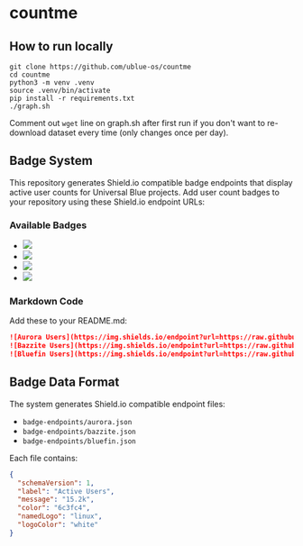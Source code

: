 # countme

## How to run locally

```
git clone https://github.com/ublue-os/countme
cd countme
python3 -m venv .venv
source .venv/bin/activate
pip install -r requirements.txt
./graph.sh
```

Comment out `wget` line on graph.sh after first run if you don't want to re-download dataset every time (only changes once per day).

## Badge System

This repository generates Shield.io compatible badge endpoints that display active user counts for Universal Blue projects. Add user count badges to your repository using these Shield.io endpoint URLs:

### Available Badges

- [<img src="https://img.shields.io/endpoint?url=https://raw.githubusercontent.com/ublue-os/countme/main/badge-endpoints/aurora.json&label=Aurora&logo=data:image/png;base64,iVBORw0KGgoAAAANSUhEUgAAACAAAAAdCAYAAADLnm6HAAAABGdBTUEAALGPC%2FxhBQAAAAFzUkdCAdnJLH8AAAAgY0hSTQAAeiYAAICEAAD6AAAAgOgAAHUwAADqYAAAOpgAABdwnLpRPAAAAAlwSFlzAAAuIwAALiMBeKU%2FdgAAAAd0SU1FB%2BkHDxYYCm25gikAAAR4SURBVEjHvVVpbFRlFD33e8t0CUKAIcGUxbTW1CAhMVFE1BqQ2haQHwwlSNmCJQRUIIW2aGFskdpWQWhCrRYVAkpmgli6IFARUBJM%2FKESQY0kYDRQEC20bwbe8l1%2FtNPOlO7J9P67753ce%2B65y0cYoL31QtnCoBRFrVKZYLA4HrTEqkPnXr2GQZoYCLgsbft0Ah8A4WEi6ASawwJHAC8NCQEFeJuIlPBvBHoy42n3vKgTqEwvmgaiZ7sNwsLr8XhEVAkQlNww97RjmylgGABAhMnBmzPnR41AdZo3kcFzQz7DfnPP2bxfJaGy4xvT1sGooPYHpKu0wWZSwADA35c25p8DANtx3gPEGgCxRHg0%2BF9aFuD%2FvD8x5xaemSKIZvY5vb70gtH3ROxVg5U4Qwq0SiVr64lNvtD%2FrGcqdgWk%2BhprCkhTL8WMODbJ7%2FfLbpNuOjlWcbkWsSKWEDAZzL%2F1qYDQtDWQiAMDDL7y960%2FvoicDbMcrK4C4AKQEmzNiFAhPX23rk6Y%2BJLQ9eUgZRaIlFDVTLB6VaBqdk7saDH2akAqbkMqaHFow8bjm3d2xc2eVlkFXckhTQV0canFuPLYcHdSstRcK0nXsilGdZNLA2I0kEsDBLXPEn%2FXqwLjNPeSoIS73b3jOLf3dodzYJUqUFa0zRSlDBuedJGhJhMBuK9EvsXAEUD6mvHNqR4JeFNTFQLldk45qvMbS%2B90C76BvzgB5wmY3tYXSo7MyTYD9XC4Wrt0%2Fbjfv8DqcwtSRz417y5TUptUsO%2Bxtbsr5uUnvMMcfeTaVqmtBfDgfbUCl8HYC0t%2BerQq7dqA1lABNnQWwL51X3mvhvz1U9fHmLEJq4OsFgQc4SZC24Z24k%2BxlDtjzcMN%2FoPdb0SvBH5YnP9cMEjTOqJKuxwAch7PURNGJS0PSLHFliIBTOFJTTA%2Bk8zvN9Qs%2FgkAMhcdHAH4mwd8CYUicsMin1h6rPjHPS9um%2F%2BIe%2BJFAj4EkBAGNxlcaUknsa5xxfL4%2BPoLmXP3z5%2FjOXRWQLsw1eOLGZACP68vnGT9KzNDokpG7f7MosYA0wxICu%2Bvzcz7YNnFdefXdbTnbvOs8RQnDhKggwhj4tXVAHb2WwFdVfIobHkEYRcRZkQONZ%2BxpT3lkzOvrzwUlhwAak%2B%2BcoWAjzqwRPmpHl98vwhcLitOIsbCyGeQRFjm61JydunXxvMfnN74S09BHcsuZnBL26XEmAdGxS3rFwGd8Aaoh81gruN75qStjXkHAC%2F31teGhmVNxFTBzN%2BCeQXMpn09P%2FPt1vRxyUPmLef3wA1bNW5YMFoZhlRgOMIKOErB5Xq5w9tH4sFYR7UKoZC6DiWzKZk92fVbjiJKJgDgdk1JIoGyuwyaKYEFntqiqCXvIKCrWh6F9Z4BloQFGV9uq0GUTQRPvjOOiJZ2OeI7Ug%2BXRD05AAhd1T0E6GHVX2y6eWczhsgECaRH7DDLgoxjFeaQEZCO3APwn6Fb5H9X1GIIjQDg%2Bv7yOM2xc41%2FbHv8xsLtQ0ngf4pt0%2FfhCzpDAAAAAElFTkSuQmCC%0A">](https://github.com/ublue-os/aurora)
- [<img src="https://img.shields.io/endpoint?url=https://raw.githubusercontent.com/ublue-os/countme/main/badge-endpoints/bazzite.json&label=Bazzite&logo=data:image%2Fpng;base64,iVBORw0KGgoAAAANSUhEUgAAACAAAAAgCAYAAABzenr0AAAABGdBTUEAALGPC%2FxhBQAAAAFzUkdCAdnJLH8AAAAgY0hSTQAAeiYAAICEAAD6AAAAgOgAAHUwAADqYAAAOpgAABdwnLpRPAAAAAlwSFlzAAAuIwAALiMBeKU%2FdgAAAAd0SU1FB%2BkHDxYoOpQmhHYAAAXkSURBVFjDnZdtbJvVFYCfc%2B%2BN7diJ80WX1mndtFRtaUfpB7QUSsXHqgwJCSGN%2FVoHA23Aj4HYpqBJTJs0TdqfSds0aZXGtA9tP6ZuEkj7MYlpGisUsGj5aFII0JaVGpI0oUkaJ44%2F3rMfr%2F3Gr2PHZdeydPz61XnOOfd83CvULTN0fI9Rc49Frrcq9tF7BhhIdWEUBOH1zDiZszmsCg6DVSlYlY%2BdykWLef30ibvO8zmWC6Sh4xsEfisqRwyCVf8rSAA3gKk8t0hY9o3h1kMvfeTU%2FMmoHPvPyUPZVgaYCjwt8IpROWIxuBrFUWvYs7WL23b1MLg2juA%2Ft1p5b6U8aFSedci5Iwdf%2FcWXb30t2dIAgT8YlQ0WCcGdGm65oYvN6ztIrYmzZ0cP63rbVoNXtkawaqJW5UmHjN5%2FIHOoqQEydPw2o3JnFVgLtyrEY5ZY1DLQH0OA%2Ft7ItcBrZFlv1fzrwf2nHmpogFW5txnc4udAR7tFFWJR23QLmsD930ibU%2Fn9125%2B6%2BhKAzBrmsGtGkD4bKbIJ%2BN58vkyosuQa4RXttVgkd88su%2Bd%2FfURWKGs1kNRQP2XBb8aGgNbwnEqUafmz0%2FsHYkHZfiNu1OIChFruGlLJ90dbUgFJwipdR0BHOD2g%2F3cuLMneAMPPs0WmMwWMQiiQmHB48rlEpfOLjUyZItV%2BS7wYwD56R%2FHjony2M3buhkcSBBpM7RHLVfnSyHPA2A1EgLJpGN%2BtowqvJmZZX6m7BtR6RdLC2VGMleZHCvWGzJnIf2zt7bPGqNgEHq7IjgrpNbE6Gh3q8L98hGSyTZ6%2BtoA6O52IbhBiMcdBw73MvjFWH0UklbNUV9PpcNdns5TLkN2PM%2FcfHFVuADqwZXpIp9NFVFPmZkqheBV2Yqwa38XnT02iEIl774CIF%2F%2F3ivHROUxg7Bzc5x41PpI9ZXs3b2G%2Fv5EAB85M814Nl%2FJEP8z%2FWmJuSnPByL09kVIpdpDhmTP5XnvxQU%2FUX1D1Hh0un%2Bfmgsy%2F%2BQb8yuy%2Bicbk6ztTwSev%2F%2FuPP%2F462yjDK%2BR8%2By83WPrzo4gItf1R7C6WIVjVcQgN5pW9VwbdirKVof78oVMPrQdiXZXC8f5%2Bnc4W5lizWpbEPr6IsTjlunJAqKt4RZBSuFcQAnBLQajYp1Tf6y6mhFcKwNcnS3hrJDPewAt4VaFvg1tNUkJ%2BUUvBK%2FqdlalZGu6l6uTc3MepaJyeaKAesqViXJLuFPD2nQkgAvC0ryugAOesypjQeuta6NWhQ%2FOLtLblSPR4ZjMLrEwoy3hToTUxlgANyrMjZfq4QDvO4c5Y1bp4YKQ%2FWgJQ2G5tkP1HIZbhK13xIm32wCOB1MjpXo4CmeMUTlpkYVmA6TaKQN4MI6lLqt9ed32CJu2xQO4ANOXingzK44Cp54ZTc%2BYN16%2Bs%2BBU%2Ft4ssaoNqVpSHQnXFL75QIyb7khizTLcK8LFE0uNziJ%2FCw6lTs2vDPLVRnubmy1jUssltWlLgqkLJeazflZHo4aB7VEGt8Xp6nYhzw3CucwCxRmthy8Bz9W2d44cPPmSVXO4PgrdPY6hB74QeOWPXFi8WsYaIZFwoWyvhV98O0%2F25UIj7385PJp%2BavlU7Nf2ty1SrI%2FC4rRy8dxCeMggdHa6AC51cMpwPrPYDD4B%2FDDgVoUPLz03sWPgW0Wr5kv1ezt9oUh3vyOZbAt52Eiemywz9s9FZsbKzQ7CDw6PpkcgPO6X%2F91%2F6ndW5eFGSbZpd4zN2xN0Jl0IXsgps5NFLr9bInfeW6l0eT09PJr%2BeeObUTUknn7TYa1FjtZne%2FZ0gYnTJeJJS2efxXjCwseKFMD5vX01%2BPfr4Q0jUF2P7HvnB07NjyxilmdE7eAKy6vAc8Cjw6PpvzT6U1a7Nj2%2Bd2SfU%2FNrq3LL%2Fwl%2FAXhqeDT932YMuZYb7Hd2v3efU%2FOEVRlyGNsCngOer5RappVu%2BTxX6Wd3fdht1Ry2Knscst6qSfiTnhzwAfCmoieeGd24dK06%2FwcT97y6eGrxwQAAAABJRU5ErkJggg%3D%3D">](https://github.com/ublue-os/bazzite)
- [<img src="https://img.shields.io/endpoint?url=https://raw.githubusercontent.com/ublue-os/countme/main/badge-endpoints/bluefin.json&label=Bluefin&logo=data:image%2Fpng;base64,iVBORw0KGgoAAAANSUhEUgAAACAAAAAgCAYAAABzenr0AAAABGdBTUEAALGPC%2FxhBQAAAAFzUkdCAdnJLH8AAAAgY0hSTQAAeiYAAICEAAD6AAAAgOgAAHUwAADqYAAAOpgAABdwnLpRPAAAAAlwSFlzAAALEwAACxMBAJqcGAAAAAd0SU1FB%2BkHDxYrIEJpLs8AAAXQSURBVFjD7ZZrbFtnGcf%2F55z3XO1jJ7ZjO7c2Sd1bmnVNM5o2tIh2mgYf6IYYk5iAsolREAMJaRI3CZAmkCYkJk0UpKBpW7VVRR0S64o2NNY1nVibdkvWdk7WS2wnji%2BxHdvpOcfnfg6fQEOwSkiJ%2BJLf9%2Bd9fh%2Be93n%2BwDrrrPN%2FhlrrBjs7H4kM7OvfF44mDsf6kgfqRAyYrZW3i6cmvnNu5g86WavGI9u%2BzX%2F2C596SZDbvxQRWMo1W5idnQHXl0L3th1HFuOXZzGDp5m1EggbA0O7eq1nmfo8ZVXyWFnKI5XqQUuKwFGbkCNyKub3HFszgZqVXhrq3b0NvudUm3bS79kINdIF17DgwQXLC22Tpy7Pr4nA%2FWNPEK7Rv%2F319PO%2FjyV2jbu6Je%2FZIOyLGg1wKxVoQghEECBE2MKqDeHm2CPJ%2BHB8%2F5bR0WGfpr9JeDZOeGHJVJV3qrcyk1ud5Sc7E6GEJIhYau%2BDRhF8dOnK5B0FDg49ThZzy2ObH9j9XYbmUjRhZgPt4ZuU55amXjkHe8XwEju6tvfvH34sMbC5TZQk0FIIvmdDWa4gHIvD1nWYug61VkG4fB0hiYMR7Ydi2yjfyP3yEwUevu%2F7T3WPjf6gs6s7wPM8bB%2BAIKJFCBzTg0cBlOvArFdA0wxc1wANAoqmwXACwIvwHQueZUBr1BBKboBRyIF3W6CD7SABHlNv%2FO3R%2FxDYEnqo%2F96ffO14Isjvl2wbqqbAjSfh16qgbQuBaASaYcAmElzThG2boAkHQmhYpgUp2gGlXIQginAsEzTLgqEZUDQN13VAKAKP9qDVKrULL7%2B79d%2F2wKGxxw%2FsOvz5v0gsZLpewbKiICnRsOabkAUOK80qiFZByNCgtHfBlOMgHgOGMIAHEIaB12qBE3g0a1WwUhDNUh69Ayn4lAfLsGBRNkTiAGr16en8C%2FV%2FCXzu3qOH9o4MviaqBUlt%2BQiEg6jV6hBTG5Av5%2BHIAVxrMnAJDYuWQZVa6IYCz%2FPA8jY4QYShtSCxBIThYTsOGNdH3%2BatcD0bhqoie2sOvRt70CyXJ0pT5WcAgBlLPSrI3vaffvozqed7wgH26rUMBlOdmLyUtof7Ikwul7tQLjVemFpQzto8f5fPUBINAsBH87YGrWVgcSaDjs4OiJIEyqcAyke1WIVEXMiMDZ8PgmEoULaBWmYeMxezP5%2B4Mv4BADDtgR3S6N6O32xKyHFHbaLRbOkdvM3emC2fDHJG%2FczZpa%2B8Of3c6fncxYkOo%2Fe5Sr5%2BwYMd0xVtAPBBcSyUpoJYNAQxIAI%2BoN1uIrtQwkgY8CkCgVCwaBYsL2DuZhEs638xpG1qVfQP3yXdUfarG9rYVoyYuJatn9sS5dpW6s2reoD9xi9eftb%2F%2BIxcnHuxDuDVL3c%2BcfrU%2Bd%2F6ewYeCzoB%2Bliyt%2F2hGOdLlKHAtmzM3VyEKAdQzZfQ32uiYOgIiQJuhxK4e2QTPnjtLcCnbwAAE5UGC0M94lZVb509ebrxY8PW3i%2FowWfOnD%2Fmf9IXnZm%2FBAAoNKatUmXqzw%2BOHfxRTKR42lBx4fyHoEMByBIHDTTMhQXIroZioAODsofyrTzy2ao2XTx5BADIZOZEcTKDo%2F98%2FPoV5P%2FXLShYismprjy3qJy8XW0c4FtqiE6E5xdyyq%2B4kHP37m7%2BhzElh6wfQU1ptGyb%2Btmhe77Fnn1v3F6VWxAkqR2m7e2aTKt7BMnZa%2BrOpXJGPRrvYCjP5t%2B5q4v%2B3vKy5r3xev5EUqb%2B9NfpF3%2BdLb7vAcCq5IFszjo%2BvF04YqsrO7%2F%2B5OGhm3MLbsvwXg23i6%2BU5orpP16sDnEy2WjxZCZTcEofr10VgZ6dHRO65eu772k%2Fdv2jue7Lf79Cg2aFtra2DC8G3z6TPp4GkP5vtfRqCLx5%2FneuYVjpZIiM1GYXKFvlirpujy9kmstNw5DvVLtqkaywbJyI2I5XXNHJ6MFB8%2BrVxafemhlfRHY9eK9zZ%2F4BT9GkAVNsoqgAAAAASUVORK5CYII%3D">](https://github.com/ublue-os/bluefin)
- [<img src="https://img.shields.io/endpoint?url=https://raw.githubusercontent.com/ublue-os/countme/main/badge-endpoints/bluefin-lts.json&label=Bluefin%20LTS&logo=data:image%2Fpng;base64,iVBORw0KGgoAAAANSUhEUgAAACoAAAAoCAYAAACIC2hQAAAABGdBTUEAALGPC%2FxhBQAAAAFzUkdCAdnJLH8AAAAgY0hSTQAAeiYAAICEAAD6AAAAgOgAAHUwAADqYAAAOpgAABdwnLpRPAAAAAlwSFlzAAALEwAACxMBAJqcGAAAAAd0SU1FB%2BkIAxc4EiIVfIMAAAnSSURBVFjDzZhrjF1Xdcf%2F%2B3We95w7984dz3tsx%2BNHnNgJAcd1oJAHyC0pgQoCfAD1EUELQqoIoAghHipUSP3afmhVQSskEBZIiEcLSaUqipMSBwu7ODi2nGE843ndua9z73mfs8%2Fe%2FVAVER4mRM6Y%2F7ejvXT001p7r%2FXXAn5HTXqeOeW4i3ccOkSwg6K%2FS%2FCEbe89ODn25Mk3Lp6fGS8%2FsZOg%2FDcdzDQapEiSecN27rd9917O%2BRFK6eLhQ7v82TkfxXL5%2Bdv3NdaeXxp87aaANg1jn2k7f%2Bl4tbc3JsYPE0YJRQPcYZBpHy%2BuB5ie8nBwYcroBPEdNwV0xm28Y2rf3lNKZwYAaK1BCIFrGYiRgzOC3VM%2BKqJhUArb5Ltvyh11xmofqKrUUFUFrRS01ijLEsOwDZ2GMLTGeKsG1xRQlcauZu3YoYOT5o5ntKqqspTlz78ZZeCcg4CgYQFTTQ%2BV1iilgmUK2KZRH6zHPoDOjoImQfhpZtCtoiy20jAqZZp%2FpDnuTY3VPdQbDTQaDvrDGJbpI41KpEX5RDuKOjue0XYWXmivhn8NAHsmp4ii0fG5mdbbPNtGo%2BVDVQq%2B50JVCrWagctL25dveh%2B92t7SU7vGB0Jw%2BL4LWSnkhUSlFLb7EaTS4AnZ9YbFmUf%2F6J4997%2FaoOx6h9P1xj0HDux%2BPRMUrmOhUhUoAVzXAqcUt8w2j%2B1baJ48t5ocfs18A1c2%2Bj%2B%2BKZMpjYsrrusgSQpIqSAER6U1ttoBilIhKjRW2hnuPTx1bFjG2U0bocduOyq8MQ9Tsy2sXesCALJCwvMcJIUEAcVmVEEwijL33rAwMUFvSultwcfTLH1vkqZ0cqIJQhQEZ1AaSLMK64MYC3UDpkUxTNRRy6tWr20Mz%2B846OSY%2F9FmyztuGTam5qcwGg7Q64cwuAHT5FhouSgU0A0lXC5Yc6z20GzTmA1H8okoL6odA23UnHc3fP%2FOmblZdLY2YBgUsqKoFIFlUQziCmWusDrIMOsLTLdsYhv2XaUBN%2B4kz6aVzHcElMhqaXZm9n2jqG8KxkCphsEo8ixFAYat7QyuqcA1xWTLhs0FpAaxqH3iziOt961uRFu%2BYa1Gef4rwC3LeuDYvsmjSaKWfMdmNmO7k7IMXhGoaxjZ%2FNz0Y%2F3egDPBQDQQpQqmbWIQxFiYcGBZHL5nIkg0HItimEtYSmNhrl43DP%2Bdi%2FO1P98zOeZVedWipcobnhdaUn3uTa%2Fb85jtigdL4Z24%2F66Zvw9keZwW5JtRUchfm7Trge5xxz919x8e%2FYJGBQ2Fhbl5dNsrsG0DWmskSQ7HNbDZTuBYDlxLQVGGls3heRRnznVx20Ef212J%2BSkDl1ZCUKoGt0z7jc5QYs%2B0iysbAXaP1dDNSvSC0U%2FOLHe%2FiCA%2FtdLt6JdlnBfnZ1nDdO7TBGBcgBGKpChRlAJlmUKYJgzz%2F4xTmCl4Voq0ckArDdQAVWnUxixUEuAMYJxj77SPiqExGJVwXI6r10KMjxnoBzEqRrBnonl0bSC%2FGrFtoIuvv6zS90ehHndqf9IYr9%2FmOC6KqkAaZSACWL66DWraCDMFV1CUeYy67yIpKFSZgjCBTj%2BCY9nIFYFtcRgGwcr6ELbBsBYUMAmDsBiyHPAbFrpDibyUqFFB6uP%2Bnw7jittK%2FzAuS%2Flb7ygv1bOyVG%2Bt1ewWYxxcUAhhwGAUUy0BAxJZKQGiUZQcjsng2hSjTIMqCWEaMASw1i1hMIZBDnCtYFkmhlEBThS2gxRplKI9yjFKKAyXIQ4LKoX%2Fplzmj5iyOpdIuXz9hm9wlcajx9Y32%2B7czCwMW6AqFYIkgdYUJicQnCLNcxjmJJotA3EmUUoFAcC0GNICMA2Ffh8oFDAzPweLe5BMY3JmDkE0wkYv0IN%2BcHF9K7wcVcxNSuJoDdiu54GLd5sUF%2Fn1QCtZ7fUbniMs4PTpM7jzrtvQDQbY5Vvg3MR2DEzXKZIMqPsU49O7sXT1LDxXIY4rCEcgGMQgVg2jLIFXc9De7kGWFYpSoSjb6Afxt9Y3e09mcfnP7TDMs3jQEoZ9WDjuCUKwGAe9Fxih%2F33dV79%2FovEP7pjzEa2BXhAiGSSFaVvsxN1HWN3jqKhCFpYIRhJze6ex1Q7QrNsY9rcBbqLm2jCogtQSRcmQZwCzOYqkRC8Mnu9sdj40CqKfdNJ09IpNyS7LOkw4%2FUCYZGBQaNZtTSz2nlZr%2BqKwBa52UxiEAtAYG28ClKHh11ARQEsFr8ZRZSkGUQkNC4xKEKLR7Q%2F0xReX%2FuVnl1f%2BYGmz8%2FTLgbxuezId782DLDMpZXCYRFRk35irNdNDByeOOAZBw9aglAJMg0AjDhKAalSywjDK0JxowHAoGhZHFGcoNMPpZ557SlX4T6fm%2FtN2HMc3xOY98NYHH67vamF%2B%2BgBuOfZ6pUvnS4WgX67XBBgDykogywu88LNVZEmBMI0ATSCEQHPXJAbDGKmkCKMCFTS2N9tdbpnvCSr5hY3hsHvDZn2dNAf7jhx41%2FnT%2F5X2Nq997C8%2B%2BNE7V4dX1FTNPVBKCVCOpaurGAUJrq1tgmgObjD0giEuXbiip2emCScalmWAC4GN3vDUldXtr97wlc6ljae%2B%2Fdo%2F%2FtRXjEn%2FB6tr%2FW9Uyr1bK7K50e6%2FbhjG21FU7E6KwnccG5wXWGuv4MqLLy5bjnNSZsVMrxM8%2Fpo7DplF3oOCRpAGF14V9xQnCr3V5e9evbb1UwB46pnH1zfWOmd0Is9sdqPPDvpBaBr0pOCMCMFRSImy0I90s%2ByZVFUrUX9wqV6zHzYEIYbBECdZem0zOPWq2LzecPirozVJV6Mir2qmdZ5Tcqsh%2BK2MUwJoFKn6j7iS%2FwMAmVIXRVnuG2%2F6d1i2gShN%2FbCXfut6Vu6GrR1%2FUZ0kyRlz3x%2BOsu9EWQEl9YgL6v9izNZg9LE8k%2BsA4LvODLSe35H96C9rqbOVxVlJRqlEpx%2F%2Fm6nsf31JRfK8s7K0%2FdiV5Q4uX%2BuuMiHOvSql%2F3U6NHbg%2BCMf%2F%2FD3ha33Dlc39xPbfFRVKuSaPrSejsJfji9l2dfCebQCkXmY%2FF1UFDf21f8m3Xrk9ocvXHpubXt5%2FRO8ZkNrDWiIqqqOAjj9%2F3EP3%2FfO44fvPfxnjz%2Fx709GnRCaoskNUQMQ7kjpe8Xo7NLl5bOddhdMCDDBoZLyb8fq00%2B%2FxHi%2Fdv%2Fnn%2F%2FxuROO4Z4CAQgISeJoYUdKf2v90P57Hrrvi%2Bd%2F9MxbiCYEWmW60oWW5Wc2wv7GS3ZXL7xwId1SMjeS%2B2UhIYRAofPnwyg7i983ffxvPrn1wINv1LfvO6A%2F%2BFeP6P2LC%2F94wyfTjdCZHz598tKFs8P58uDiKBntH3X633ul%2F%2FpfnXnOL3Bt9XMAAAAASUVORK5CYII%3D">](https://github.com/ublue-os/bluefin)


### Markdown Code

Add these to your README.md:

```markdown
![Aurora Users](https://img.shields.io/endpoint?url=https://raw.githubusercontent.com/ublue-os/countme/main/badge-endpoints/aurora.json)
![Bazzite Users](https://img.shields.io/endpoint?url=https://raw.githubusercontent.com/ublue-os/countme/main/badge-endpoints/bazzite.json)
![Bluefin Users](https://img.shields.io/endpoint?url=https://raw.githubusercontent.com/ublue-os/countme/main/badge-endpoints/bluefin.json)
```

## Badge Data Format

The system generates Shield.io compatible endpoint files:
- `badge-endpoints/aurora.json`
- `badge-endpoints/bazzite.json`
- `badge-endpoints/bluefin.json`

Each file contains:
```json
{
  "schemaVersion": 1,
  "label": "Active Users",
  "message": "15.2k",
  "color": "6c3fc4",
  "namedLogo": "linux",
  "logoColor": "white"
}
```
